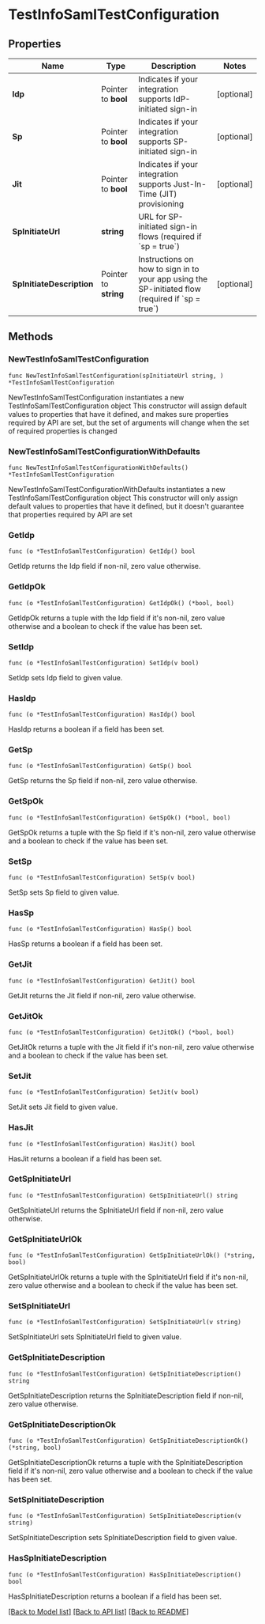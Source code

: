 # TestInfoSamlTestConfiguration

## Properties

Name | Type | Description | Notes
------------ | ------------- | ------------- | -------------
**Idp** | Pointer to **bool** | Indicates if your integration supports IdP-initiated sign-in | [optional] 
**Sp** | Pointer to **bool** | Indicates if your integration supports SP-initiated sign-in | [optional] 
**Jit** | Pointer to **bool** | Indicates if your integration supports Just-In-Time (JIT) provisioning | [optional] 
**SpInitiateUrl** | **string** | URL for SP-initiated sign-in flows (required if &#x60;sp &#x3D; true&#x60;) | 
**SpInitiateDescription** | Pointer to **string** | Instructions on how to sign in to your app using the SP-initiated flow (required if &#x60;sp &#x3D; true&#x60;) | [optional] 

## Methods

### NewTestInfoSamlTestConfiguration

`func NewTestInfoSamlTestConfiguration(spInitiateUrl string, ) *TestInfoSamlTestConfiguration`

NewTestInfoSamlTestConfiguration instantiates a new TestInfoSamlTestConfiguration object
This constructor will assign default values to properties that have it defined,
and makes sure properties required by API are set, but the set of arguments
will change when the set of required properties is changed

### NewTestInfoSamlTestConfigurationWithDefaults

`func NewTestInfoSamlTestConfigurationWithDefaults() *TestInfoSamlTestConfiguration`

NewTestInfoSamlTestConfigurationWithDefaults instantiates a new TestInfoSamlTestConfiguration object
This constructor will only assign default values to properties that have it defined,
but it doesn't guarantee that properties required by API are set

### GetIdp

`func (o *TestInfoSamlTestConfiguration) GetIdp() bool`

GetIdp returns the Idp field if non-nil, zero value otherwise.

### GetIdpOk

`func (o *TestInfoSamlTestConfiguration) GetIdpOk() (*bool, bool)`

GetIdpOk returns a tuple with the Idp field if it's non-nil, zero value otherwise
and a boolean to check if the value has been set.

### SetIdp

`func (o *TestInfoSamlTestConfiguration) SetIdp(v bool)`

SetIdp sets Idp field to given value.

### HasIdp

`func (o *TestInfoSamlTestConfiguration) HasIdp() bool`

HasIdp returns a boolean if a field has been set.

### GetSp

`func (o *TestInfoSamlTestConfiguration) GetSp() bool`

GetSp returns the Sp field if non-nil, zero value otherwise.

### GetSpOk

`func (o *TestInfoSamlTestConfiguration) GetSpOk() (*bool, bool)`

GetSpOk returns a tuple with the Sp field if it's non-nil, zero value otherwise
and a boolean to check if the value has been set.

### SetSp

`func (o *TestInfoSamlTestConfiguration) SetSp(v bool)`

SetSp sets Sp field to given value.

### HasSp

`func (o *TestInfoSamlTestConfiguration) HasSp() bool`

HasSp returns a boolean if a field has been set.

### GetJit

`func (o *TestInfoSamlTestConfiguration) GetJit() bool`

GetJit returns the Jit field if non-nil, zero value otherwise.

### GetJitOk

`func (o *TestInfoSamlTestConfiguration) GetJitOk() (*bool, bool)`

GetJitOk returns a tuple with the Jit field if it's non-nil, zero value otherwise
and a boolean to check if the value has been set.

### SetJit

`func (o *TestInfoSamlTestConfiguration) SetJit(v bool)`

SetJit sets Jit field to given value.

### HasJit

`func (o *TestInfoSamlTestConfiguration) HasJit() bool`

HasJit returns a boolean if a field has been set.

### GetSpInitiateUrl

`func (o *TestInfoSamlTestConfiguration) GetSpInitiateUrl() string`

GetSpInitiateUrl returns the SpInitiateUrl field if non-nil, zero value otherwise.

### GetSpInitiateUrlOk

`func (o *TestInfoSamlTestConfiguration) GetSpInitiateUrlOk() (*string, bool)`

GetSpInitiateUrlOk returns a tuple with the SpInitiateUrl field if it's non-nil, zero value otherwise
and a boolean to check if the value has been set.

### SetSpInitiateUrl

`func (o *TestInfoSamlTestConfiguration) SetSpInitiateUrl(v string)`

SetSpInitiateUrl sets SpInitiateUrl field to given value.


### GetSpInitiateDescription

`func (o *TestInfoSamlTestConfiguration) GetSpInitiateDescription() string`

GetSpInitiateDescription returns the SpInitiateDescription field if non-nil, zero value otherwise.

### GetSpInitiateDescriptionOk

`func (o *TestInfoSamlTestConfiguration) GetSpInitiateDescriptionOk() (*string, bool)`

GetSpInitiateDescriptionOk returns a tuple with the SpInitiateDescription field if it's non-nil, zero value otherwise
and a boolean to check if the value has been set.

### SetSpInitiateDescription

`func (o *TestInfoSamlTestConfiguration) SetSpInitiateDescription(v string)`

SetSpInitiateDescription sets SpInitiateDescription field to given value.

### HasSpInitiateDescription

`func (o *TestInfoSamlTestConfiguration) HasSpInitiateDescription() bool`

HasSpInitiateDescription returns a boolean if a field has been set.


[[Back to Model list]](../README.md#documentation-for-models) [[Back to API list]](../README.md#documentation-for-api-endpoints) [[Back to README]](../README.md)



